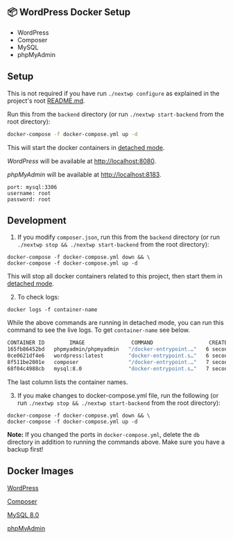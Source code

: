 ## 📦 WordPress Docker Setup

- WordPress
- Composer
- MySQL
- phpMyAdmin

## Setup

This is not required if you have run `./nextwp configure` as explained in the project's root [README.md](https://github.com/itsamoreh/nextjs-headless-wordpress/blob/master/README.md).

Run this from the `backend` directory (or run `./nextwp start-backend` from the root directory):

```bash
docker-compose -f docker-compose.yml up -d
```

This will start the docker containers in [detached mode](https://docs.docker.com/engine/reference/run/#detached--d).

_WordPress_ will be available at [http://localhost:8080](http://localhost:8080).

_phpMyAdmin_ will be available at [http://localhost:8183](http://localhost:8183).

```shell script
port: mysql:3306
username: root
password: root
```

## Development

1. If you modify `composer.json`, run this from the `backend` directory (or run `./nextwp stop && ./nextwp start-backend` from the root directory):

```shell script
docker-compose -f docker-compose.yml down && \
docker-compose -f docker-compose.yml up -d
```

This will stop all docker containers related to this project, then start them in [detached mode](https://docs.docker.com/engine/reference/run/#detached--d).

2. To check logs:

```shell script
docker logs -f container-name
```

While the above commands are running in detached mode, you can run this command to see the live logs. To get `container-name` see below.

```bash
CONTAINER ID        IMAGE               COMMAND                  CREATED              STATUS              PORTS                  NAMES
165fb86452bd   phpmyadmin/phpmyadmin   "/docker-entrypoint.…"   6 seconds ago   Up 5 seconds   0.0.0.0:8183->80/tcp, :::8183->80/tcp   backend_phpmyadmin_1
0ce0621df4e6   wordpress:latest        "docker-entrypoint.s…"   6 seconds ago   Up 5 seconds   0.0.0.0:8080->80/tcp, :::8080->80/tcp   backend_wordpress_1
8f511be2001e   composer                "/docker-entrypoint.…"   7 seconds ago   Up 6 seconds                                           backend_composer_1
68f04c4988cb   mysql:8.0               "docker-entrypoint.s…"   7 seconds ago   Up 6 seconds   3306/tcp, 33060/tcp                     backend_mysql_1
```

The last column lists the container names.

3. If you make changes to docker-compose.yml file, run the following (or run `./nextwp stop && ./nextwp start-backend` from the root directory):

```shell script
docker-compose -f docker-compose.yml down && \
docker-compose -f docker-compose.yml up -d
```

**Note:** If you changed the ports in `docker-compose.yml`, delete the `db` directory in addition to running the commands above. Make sure you have a backup first!

## Docker Images

[WordPress](https://hub.docker.com/_/wordpress)

[Composer](https://hub.docker.com/_/composer)

[MySQL 8.0](https://hub.docker.com/_/mysql)

[phpMyAdmin](https://hub.docker.com/_/phpmyadmin)
